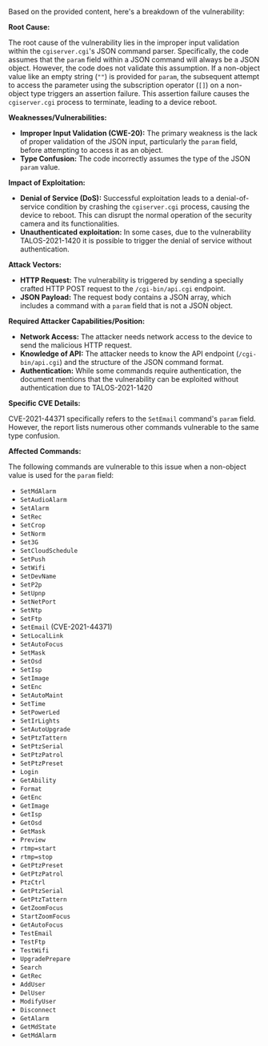 Based on the provided content, here's a breakdown of the vulnerability:

**Root Cause:**

The root cause of the vulnerability lies in the improper input validation within the `cgiserver.cgi`'s JSON command parser. Specifically, the code assumes that the `param` field within a JSON command will always be a JSON object. However, the code does not validate this assumption. If a non-object value like an empty string (`""`) is provided for `param`, the subsequent attempt to access the parameter using the subscription operator (`[]`) on a non-object type triggers an assertion failure. This assertion failure causes the `cgiserver.cgi` process to terminate, leading to a device reboot.

**Weaknesses/Vulnerabilities:**

*   **Improper Input Validation (CWE-20):** The primary weakness is the lack of proper validation of the JSON input, particularly the `param` field, before attempting to access it as an object.
*   **Type Confusion:** The code incorrectly assumes the type of the JSON `param` value.

**Impact of Exploitation:**

*   **Denial of Service (DoS):** Successful exploitation leads to a denial-of-service condition by crashing the `cgiserver.cgi` process, causing the device to reboot. This can disrupt the normal operation of the security camera and its functionalities.
*   **Unauthenticated exploitation:** In some cases, due to the vulnerability TALOS-2021-1420 it is possible to trigger the denial of service without authentication.

**Attack Vectors:**

*   **HTTP Request:** The vulnerability is triggered by sending a specially crafted HTTP POST request to the `/cgi-bin/api.cgi` endpoint.
*   **JSON Payload:** The request body contains a JSON array, which includes a command with a `param` field that is not a JSON object.

**Required Attacker Capabilities/Position:**

*   **Network Access:** The attacker needs network access to the device to send the malicious HTTP request.
*   **Knowledge of API:** The attacker needs to know the API endpoint (`/cgi-bin/api.cgi`) and the structure of the JSON command format.
*   **Authentication:**  While some commands require authentication, the document mentions that the vulnerability can be exploited without authentication due to TALOS-2021-1420

**Specific CVE Details:**

CVE-2021-44371 specifically refers to the `SetEmail` command's `param` field. However, the report lists numerous other commands vulnerable to the same type confusion.

**Affected Commands:**

The following commands are vulnerable to this issue when a non-object value is used for the `param` field:

*   `SetMdAlarm`
*   `SetAudioAlarm`
*   `SetAlarm`
*   `SetRec`
*  `SetCrop`
*   `SetNorm`
*   `Set3G`
*   `SetCloudSchedule`
*   `SetPush`
*   `SetWifi`
*   `SetDevName`
*   `SetP2p`
*   `SetUpnp`
*   `SetNetPort`
*   `SetNtp`
*   `SetFtp`
*   `SetEmail` (CVE-2021-44371)
*   `SetLocalLink`
*   `SetAutoFocus`
*  `SetMask`
*  `SetOsd`
*  `SetIsp`
* `SetImage`
* `SetEnc`
* `SetAutoMaint`
* `SetTime`
* `SetPowerLed`
*  `SetIrLights`
*  `SetAutoUpgrade`
* `SetPtzTattern`
* `SetPtzSerial`
*  `SetPtzPatrol`
* `SetPtzPreset`
* `Login`
* `GetAbility`
* `Format`
* `GetEnc`
* `GetImage`
* `GetIsp`
* `GetOsd`
* `GetMask`
*  `Preview`
* `rtmp=start`
*  `rtmp=stop`
* `GetPtzPreset`
* `GetPtzPatrol`
* `PtzCtrl`
* `GetPtzSerial`
* `GetPtzTattern`
* `GetZoomFocus`
* `StartZoomFocus`
*  `GetAutoFocus`
* `TestEmail`
* `TestFtp`
* `TestWifi`
* `UpgradePrepare`
* `Search`
*  `GetRec`
* `AddUser`
* `DelUser`
* `ModifyUser`
* `Disconnect`
* `GetAlarm`
* `GetMdState`
* `GetMdAlarm`